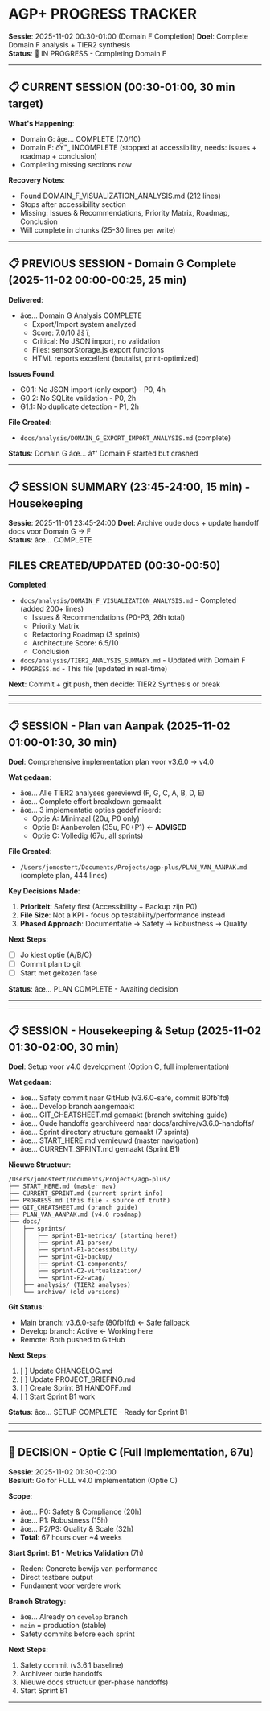 # AGP+ PROGRESS TRACKER

**Sessie**: 2025-11-02 00:30-01:00 (Domain F Completion)
**Doel**: Complete Domain F analysis + TIER2 synthesis  
**Status**: 🔄 IN PROGRESS - Completing Domain F

---

## 📋 CURRENT SESSION (00:30-01:00, 30 min target)

**What's Happening**:
- Domain G: âœ… COMPLETE (7.0/10)
- Domain F: ðŸ"„ INCOMPLETE (stopped at accessibility, needs: issues + roadmap + conclusion)
- Completing missing sections now

**Recovery Notes**:
- Found DOMAIN_F_VISUALIZATION_ANALYSIS.md (212 lines)
- Stops after accessibility section
- Missing: Issues & Recommendations, Priority Matrix, Roadmap, Conclusion
- Will complete in chunks (25-30 lines per write)

---

## 📋 PREVIOUS SESSION - Domain G Complete (2025-11-02 00:00-00:25, 25 min)

**Delivered**:
- âœ… Domain G Analysis COMPLETE
  - Export/Import system analyzed
  - Score: 7.0/10 âš ï¸
  - Critical: No JSON import, no validation
  - Files: sensorStorage.js export functions
  - HTML reports excellent (brutalist, print-optimized)
  
**Issues Found**:
- G0.1: No JSON import (only export) - P0, 4h
- G0.2: No SQLite validation - P0, 2h
- G1.1: No duplicate detection - P1, 2h

**File Created**:
- `docs/analysis/DOMAIN_G_EXPORT_IMPORT_ANALYSIS.md` (complete)

**Status**: Domain G âœ… â†' Domain F started but crashed

---

## 📋 SESSION SUMMARY (23:45-24:00, 15 min) - Housekeeping

**Sessie**: 2025-11-01 23:45-24:00
**Doel**: Archive oude docs + update handoff docs voor Domain G → F  
**Status**: âœ… COMPLETE


## FILES CREATED/UPDATED (00:30-00:50)

**Completed**:
- `docs/analysis/DOMAIN_F_VISUALIZATION_ANALYSIS.md` - Completed (added 200+ lines)
  - Issues & Recommendations (P0-P3, 26h total)
  - Priority Matrix
  - Refactoring Roadmap (3 sprints)
  - Architecture Score: 6.5/10
  - Conclusion
- `docs/analysis/TIER2_ANALYSIS_SUMMARY.md` - Updated with Domain F
- `PROGRESS.md` - This file (updated in real-time)

**Next**: Commit + git push, then decide: TIER2 Synthesis or break

---



---

## 📋 SESSION - Plan van Aanpak (2025-11-02 01:00-01:30, 30 min)

**Doel**: Comprehensive implementation plan voor v3.6.0 → v4.0

**Wat gedaan**:
- âœ… Alle TIER2 analyses gereviewd (F, G, C, A, B, D, E)
- âœ… Complete effort breakdown gemaakt
- âœ… 3 implementatie opties gedefinieerd:
  - Optie A: Minimaal (20u, P0 only)
  - Optie B: Aanbevolen (35u, P0+P1) ← **ADVISED**
  - Optie C: Volledig (67u, all sprints)

**File Created**:
- `/Users/jomostert/Documents/Projects/agp-plus/PLAN_VAN_AANPAK.md` (complete plan, 444 lines)

**Key Decisions Made**:
1. **Prioriteit**: Safety first (Accessibility + Backup zijn P0)
2. **File Size**: Not a KPI - focus op testability/performance instead
3. **Phased Approach**: Documentatie → Safety → Robustness → Quality

**Next Steps**:
- [ ] Jo kiest optie (A/B/C)
- [ ] Commit plan to git
- [ ] Start met gekozen fase

**Status**: âœ… PLAN COMPLETE - Awaiting decision

---


---

## 📋 SESSION - Housekeeping & Setup (2025-11-02 01:30-02:00, 30 min)

**Doel**: Setup voor v4.0 development (Option C, full implementation)

**Wat gedaan**:
- âœ… Safety commit naar GitHub (v3.6.0-safe, commit 80fb1fd)
- âœ… Develop branch aangemaakt
- âœ… GIT_CHEATSHEET.md gemaakt (branch switching guide)
- âœ… Oude handoffs gearchiveerd naar docs/archive/v3.6.0-handoffs/
- âœ… Sprint directory structure gemaakt (7 sprints)
- âœ… START_HERE.md vernieuwd (master navigation)
- âœ… CURRENT_SPRINT.md gemaakt (Sprint B1)

**Nieuwe Structuur**:
```
/Users/jomostert/Documents/Projects/agp-plus/
├── START_HERE.md (master nav)
├── CURRENT_SPRINT.md (current sprint info)
├── PROGRESS.md (this file - source of truth)
├── GIT_CHEATSHEET.md (branch guide)
├── PLAN_VAN_AANPAK.md (v4.0 roadmap)
├── docs/
│   ├── sprints/
│   │   ├── sprint-B1-metrics/ (starting here!)
│   │   ├── sprint-A1-parser/
│   │   ├── sprint-F1-accessibility/
│   │   ├── sprint-G1-backup/
│   │   ├── sprint-C1-components/
│   │   ├── sprint-C2-virtualization/
│   │   └── sprint-F2-wcag/
│   ├── analysis/ (TIER2 analyses)
│   └── archive/ (old versions)
```

**Git Status**:
- Main branch: v3.6.0-safe (80fb1fd) ← Safe fallback
- Develop branch: Active ← Working here
- Remote: Both pushed to GitHub

**Next Steps**:
1. [ ] Update CHANGELOG.md
2. [ ] Update PROJECT_BRIEFING.md
3. [ ] Create Sprint B1 HANDOFF.md
4. [ ] Start Sprint B1 work

**Status**: âœ… SETUP COMPLETE - Ready for Sprint B1

---



---

## 🎯 DECISION - Optie C (Full Implementation, 67u)

**Sessie**: 2025-11-02 01:30-02:00  
**Besluit**: Go for FULL v4.0 implementation (Optie C)

**Scope**:
- âœ… P0: Safety & Compliance (20h)
- âœ… P1: Robustness (15h)  
- âœ… P2/P3: Quality & Scale (32h)
- **Total**: 67 hours over ~4 weeks

**Start Sprint**: **B1 - Metrics Validation** (7h)
- Reden: Concrete bewijs van performance
- Direct testbare output
- Fundament voor verdere work

**Branch Strategy**:
- âœ… Already on `develop` branch
- `main` = production (stable)
- Safety commits before each sprint

**Next Steps**:
1. Safety commit (v3.6.1 baseline)
2. Archiveer oude handoffs
3. Nieuwe docs structuur (per-phase handoffs)
4. Start Sprint B1

---

